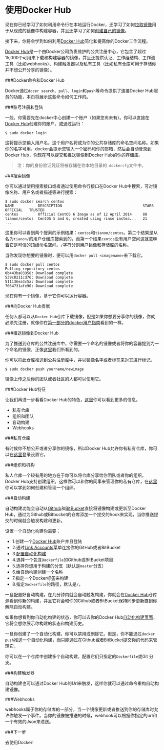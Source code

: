 # 使用Docker Hub

现在你已经学习了如何利用命令行在本地运行Docker，还学习了如何[拉取镜像](usingdocker.md)用于从现成的镜像中构建容器，并且还学习了如何[创建自己的镜像](dockerimages.md)。

接下来，你将会学到如何利用[Docker Hub](https://hub.docker.com)简化和提高你的Docker工作流程。

[Docker Hub](https://hub.docker.com)是一个由Docker公司负责维护的公共注册中心，它包含了超过15,000个可用来下载和构建容器的镜像，并且还提供认证、工作组结构、工作流工具（比如webhooks）、构建触发器以及私有工具（比如私有仓库可用于存储你并不想公开分享的镜像）。

###Docker命令和Docker Hub

Docker通过`docer search`、`pull`、`login`和`push`等命令提供了连接Docker Hub服务的功能，本页将展示这些命令如何工作的。

###账号注册和登陆

一般，你需要先在docker中心创建一个账户（如果您尚未有）。你可以直接在[Docker Hub](https://hub.docker.com)创建你的账户，或通过运行：

	$ sudo docker login

这将提示您输入用户名，这个用户名将成为你的公共存储库的命名空间名称。如果你的名字可用，docker会提示您输入一个密码和你的邮箱，然后会自动登录到Docker Hub，你现在可以提交和推送镜像到Docker Hub的你的存储库。

>注：你的身份验证凭证将被存储在你本地目录的`.dockercfg`文件中。

###搜索镜像

你可以通过使用搜索接口或者通过使用命令行接口在Docker Hub中搜索，可对镜像名称、用户名或者描述等进行搜索：

	$ sudo docker search centos
	NAME           DESCRIPTION                                     STARS     OFFICIAL   TRUSTED
	centos         Official CentOS 6 Image as of 12 April 2014     88
	tianon/centos  CentOS 5 and 6, created using rinse instea...   21
	...

这里你可以看到两个搜索的示例结果：`centos`和`tianon/centos`。第二个结果是从名为`tianon/`的用户仓储库搜索到的，而第一个结果`centos`没有用户空间这就意味着它是可信的顶级命名空间。`/`字符分割用户镜像和存储库的名称。

当你发现你想要的镜像时，便可以用`docker pull <imagename>`来下载它。

	$ sudo docker pull centos
	Pulling repository centos
	0b443ba03958: Download complete
	539c0211cd76: Download complete
	511136ea3c5a: Download complete
	7064731afe90: Download complete

现在你有一个镜像，基于它你可以运行容器。

###向Docker Hub贡献

任何人都可以从`Docker Hub`仓库下载镜像，但是如果你想要分享你的镜像，你就必须先注册，就像你在[第一部分的docker用户指南](dockerhub.md)看到的一样。

###推送镜像到Docker Hub

为了推送到仓库的公共注册库中，你需要一个命名的镜像或者将你的容器提到为一个命名的镜像，正像[这里](docerimages.md)我们所看到的。

你可以将此仓库推送到公共注册库中，并以镜像名字或者标签来对其进行标记。

	$ sudo docker push yourname/newimage

镜像上传之后你的团队或者社区的人都可以使用它。

###Docker Hub特征

让我们再进一步看看Docker Hub的特色，[这里](http://docs.docker.com/docker-hub/)你可以看到更多的信息。

* 私有仓库
* 组织和团队
* 自动构建
* Webhooks

###私有仓库

有时候你不想公开或者分享你的镜像，所以Docker Hub允许你有私有仓库，你可以在[这里](https://registry.hub.docker.com/plans/)登录设置它。

###组织和机构

私人仓库一个较有用的地方在于你可以将仓库分享给你团队或者你的组织。Docker Hub支持创建组织，这样你可以和你的同事来管理你的私有仓库，在[这里](https://registry.hub.docker.com/account/organizations/)你可以学到如何创建和管理一个组织。

###自动构建

自动构建功能会自动从[Github](https://www.github.com/)和[BitBucket](http://bitbucket.com/)直接将镜像构建或更新至Docker Hub，通过为Github或Bitbucket的仓库添加一个提交的hook来实现，当你推送提交的时候就会触发构建和更新。

设置一个自动化构建你需要：

* 1.创建一个[Docker Hub](https://hub.docker.com/)账户并且登陆
* 2.通过[Link Accounts](https://registry.hub.docker.com/account/accounts/)菜单连接你的GitHub或者BitBucket
* 3.[配置自动化构建](https://registry.hub.docker.com/builds/add/)
* 4.选择一个包含`Dockerfile`的Github或BitBucket项目
* 5.选择你想用于构建的分支（默认是`master`分支）
* 6.给自动构建创建一个名称
* 7.指定一个Docker标签来构建
* 8.指定`Dockerfile`的路径，默认是`/`。

一旦配置好自动构建，在几分钟内就会自动触发构建，你就会在[Docker Hub](https://hub.docker.com/)仓库源看到你新的构建，并且它将会和你的Github或者BitBucket保持同步更新直到你解除自动构建。

如果你想看到你自动化构建的状态，你可以去你的Docker Hub[自动化构建页面](https://registry.hub.docker.com/builds/)，它将会想你展示你构建的状态和构建历史。

一旦你创建了一个自动化构建，你可以禁用或删除它。但是，你不能通过`docker push`推送一个自动化构建，而只能通过在Github或者BitBucket提交你的代码来管理它。

你可以在一个仓库中创建多个自动构建，配置它们只指定的`Dockerfile`或Git 分支。

###构建触发器

自动构建也可以通过Docker Hub的Url来触发，这样你就可以通过命令重构自动构建镜像。

###Webhooks

webhooks属于你的存储库的一部分，当一个镜像更新或者推送到你的存储库时允许你触发一个事件。当你的镜像被推送的时候，webhook可以根据你指定的url和一个有效的Json来递送。

###下一步

去使用Docker!


